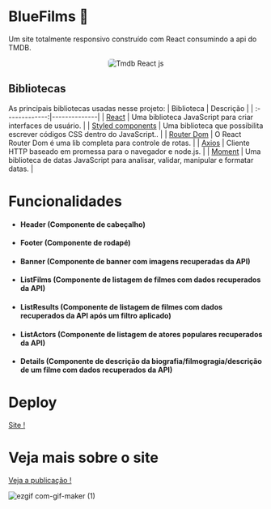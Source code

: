 <h1 align="left">  BlueFilms 🌟 </h1>

<p align="left">
  Um site totalmente responsivo construído com React consumindo a api do TMDB.
</p>

<p align="center">
    <img style="border-radius: 5px" src="src/assets/img/demo.gif" alt="Tmdb React js">
</p>


## Bibliotecas
As principais bibliotecas usadas nesse projeto:
| Biblioteca             | Descrição   |
| :-------------:|--------------|
| [React](http://facebook.github.io/react/index.html) | Uma biblioteca JavaScript para criar interfaces de usuário. | 
| [Styled components](https://react-bootstrap.github.io/) | Uma biblioteca que possibilita escrever códigos CSS dentro do JavaScript.. | 
| [Router Dom](https://reactrouter.com/) | O React Router Dom é uma lib completa para controle de rotas. | 
| [Axios](https://github.com/axios/axios) | Cliente HTTP baseado em promessa para o navegador e node.js. | 
| [Moment](https://momentjs.com/) | Uma biblioteca de datas JavaScript para analisar, validar, manipular e formatar datas. | 

# Funcionalidades
- <h4> Header (Componente de cabeçalho) </h4>
- <h4> Footer (Componente de rodapé) </h4>
- <h4> Banner (Componente de banner com imagens recuperadas da API) </h4>
- <h4> ListFilms (Componente de listagem de filmes com dados recuperados da API) </h4>
- <h4> ListResults (Componente de listagem de filmes com dados recuperados da API  após um filtro aplicado) </h4>
- <h4> ListActors (Componente de listagem de atores populares recuperados da API) </h4>
- <h4> Details (Componente de descrição da biografia/filmogragia/descrição de um filme com dados recuperados da API) </h4>



# Deploy
<a href="https://bluefilms.vercel.app/">
   Site !
</a>


# Veja mais sobre o site
<a href="https://bluefilms.vercel.app/">
   Veja a publicação !
</a>

![ezgif com-gif-maker (1)](https://user-images.githubusercontent.com/106625518/215566793-90cafd57-1b26-49ff-83b1-0a6618b23877.gif)

